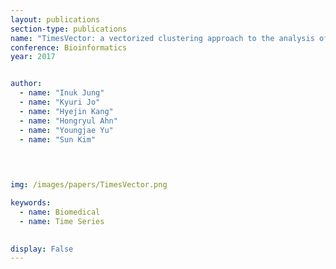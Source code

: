 ```yaml
---
layout: publications
section-type: publications
name: "TimesVector: a vectorized clustering approach to the analysis of time series transcriptome data from multiple phenotypes"
conference: Bioinformatics
year: 2017


author:
  - name: "Inuk Jung"
  - name: "Kyuri Jo"
  - name: "Hyejin Kang"
  - name: "Hongryul Ahn"
  - name: "Youngjae Yu"
  - name: "Sun Kim"
  

  

img: /images/papers/TimesVector.png

keywords:
  - name: Biomedical
  - name: Time Series

  
display: False
---
```


